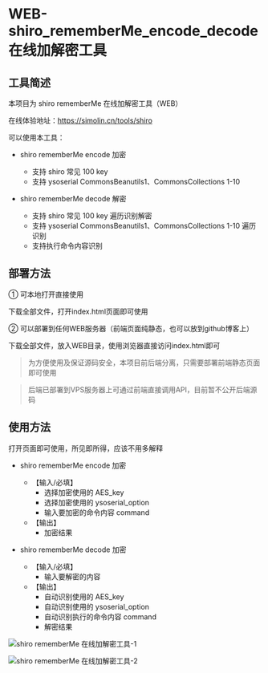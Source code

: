 # WEB-shiro_rememberMe_encode_decode 在线加解密工具

## 工具简述

本项目为 shiro rememberMe 在线加解密工具（WEB）

在线体验地址：https://simolin.cn/tools/shiro

可以使用本工具：

- shiro rememberMe encode 加密
  - 支持 shiro 常见 100 key
  - 支持 ysoserial CommonsBeanutils1、CommonsCollections 1-10

- shiro rememberMe decode 解密
  - 支持 shiro 常见 100 key 遍历识别解密
  - 支持 ysoserial CommonsBeanutils1、CommonsCollections 1-10 遍历识别
  - 支持执行命令内容识别


## 部署方法

① 可本地打开直接使用

下载全部文件，打开index.html页面即可使用

② 可以部署到任何WEB服务器（前端页面纯静态，也可以放到github博客上）

下载全部文件，放入WEB目录，使用浏览器直接访问index.html即可

> 为方便使用及保证源码安全，本项目前后端分离，只需要部署前端静态页面即可使用

> 后端已部署到VPS服务器上可通过前端直接调用API，目前暂不公开后端源码


## 使用方法

打开页面即可使用，所见即所得，应该不用多解释

- shiro rememberMe encode 加密
  - 【输入/必填】
    - 选择加密使用的 AES_key
    - 选择加密使用的 ysoserial_option
    - 输入要加密的命令内容 command
  - 【输出】
    - 加密结果

- shiro rememberMe decode 加密
  - 【输入/必填】
    - 输入要解密的内容
  - 【输出】
    - 自动识别使用的 AES_key
    - 自动识别使用的 ysoserial_option
    - 自动识别执行的命令内容 command
    - 解密结果

![shiro rememberMe 在线加解密工具-1](https://github.com/M-Kings/WEB-shiro_rememberMe_encode_decode/blob/master/webapp-shiro-1.jpg)

![shiro rememberMe 在线加解密工具-2](https://github.com/M-Kings/WEB-shiro_rememberMe_encode_decode/blob/master/webapp-shiro-2.jpg)
